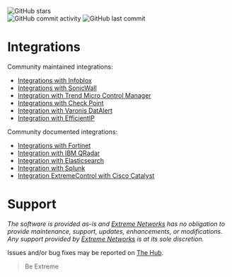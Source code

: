 ![GitHub stars](https://img.shields.io/github/stars/extremenetworks/Integrations.svg?style=social)  
![GitHub commit activity](https://img.shields.io/github/commit-activity/m/extremenetworks/Integrations.svg?style=social)
![GitHub last commit](https://img.shields.io/github/last-commit/extremenetworks/Integrations.svg?style=social)
# Integrations
Community maintained integrations:

* [Integrations with Infoblox](Infoblox/README.md)
* [Integrations with SonicWall](SonicWall/README.md)
* [Integration with Trend Micro Control Manager](https://community.extremenetworks.com/extreme/topics/integration-of-trend-micro-control-manager-solution-with-extreme-networks-through-the-distributed-ips-connect-module)
* [Integrations with Check Point](CheckPoint/README.md)
* [Integration with Varonis DatAlert](VaronisDatAlert/README.md)
* [Integration with EfficientIP](EfficientIP/README.md)

Community documented integrations:

* [Integrations with Fortinet](FortiGate/README.md)
* [Integration with IBM QRadar](QRadar/README.md)
* [Integration with Elasticsearch](ELK/README.md)
* [Integration with Splunk](Splunk/README.md)
* [Integration ExtremeControl with Cisco Catalyst](http://documentation.extremenetworks.com/ExtremeCloudIQ/IntegrationGuide/ExtremeCloudIQ-SiteEngine_ExtremeControl_Integration_Guide.pdf)

# Support
_The software is provided as-is and [Extreme Networks](http://www.extremenetworks.com/) has no obligation to provide maintenance, support, updates, enhancements, or modifications. Any support provided by [Extreme Networks](http://www.extremenetworks.com/) is at its sole discretion._

Issues and/or bug fixes may be reported on [The Hub](https://community.extremenetworks.com/extreme).

>Be Extreme